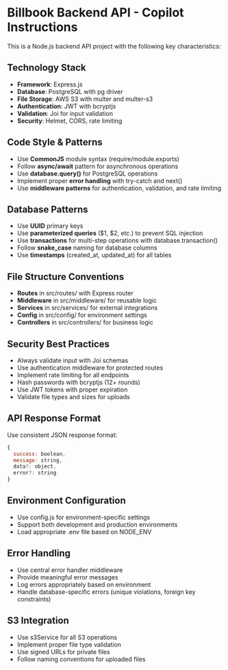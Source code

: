<!-- Use this file to provide workspace-specific custom instructions to Copilot. For more details, visit https://code.visualstudio.com/docs/copilot/copilot-customization#_use-a-githubcopilotinstructionsmd-file -->

# Billbook Backend API - Copilot Instructions

This is a Node.js backend API project with the following key characteristics:

## Technology Stack
- **Framework**: Express.js
- **Database**: PostgreSQL with pg driver
- **File Storage**: AWS S3 with multer and multer-s3
- **Authentication**: JWT with bcryptjs
- **Validation**: Joi for input validation
- **Security**: Helmet, CORS, rate limiting

## Code Style & Patterns
- Use **CommonJS** module syntax (require/module.exports)
- Follow **async/await** pattern for asynchronous operations
- Use **database.query()** for PostgreSQL operations
- Implement proper **error handling** with try-catch and next()
- Use **middleware patterns** for authentication, validation, and rate limiting

## Database Patterns
- Use **UUID** primary keys
- Use **parameterized queries** ($1, $2, etc.) to prevent SQL injection
- Use **transactions** for multi-step operations with database.transaction()
- Follow **snake_case** naming for database columns
- Use **timestamps** (created_at, updated_at) for all tables

## File Structure Conventions
- **Routes** in src/routes/ with Express router
- **Middleware** in src/middleware/ for reusable logic
- **Services** in src/services/ for external integrations
- **Config** in src/config/ for environment settings
- **Controllers** in src/controllers/ for business logic

## Security Best Practices
- Always validate input with Joi schemas
- Use authentication middleware for protected routes
- Implement rate limiting for all endpoints
- Hash passwords with bcryptjs (12+ rounds)
- Use JWT tokens with proper expiration
- Validate file types and sizes for uploads

## API Response Format
Use consistent JSON response format:
```javascript
{
  success: boolean,
  message: string,
  data?: object,
  error?: string
}
```

## Environment Configuration
- Use config.js for environment-specific settings
- Support both development and production environments
- Load appropriate .env file based on NODE_ENV

## Error Handling
- Use central error handler middleware
- Provide meaningful error messages
- Log errors appropriately based on environment
- Handle database-specific errors (unique violations, foreign key constraints)

## S3 Integration
- Use s3Service for all S3 operations
- Implement proper file type validation
- Use signed URLs for private files
- Follow naming conventions for uploaded files
